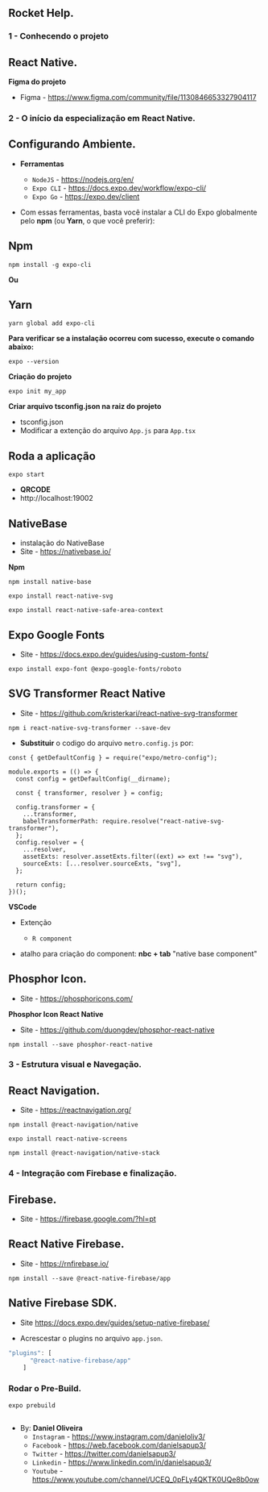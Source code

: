 ## Rocket Help.
### 1 - Conhecendo o projeto 
## React Native.
**Figma do projeto**
- Figma - https://www.figma.com/community/file/1130846653327904117


### 2 - O início da especialização em React Native.
## Configurando Ambiente.
- **Ferramentas**
    - `NodeJS` - https://nodejs.org/en/
    - `Expo CLI` - https://docs.expo.dev/workflow/expo-cli/
    - `Expo Go` - https://expo.dev/client

- Com essas ferramentas, basta você instalar a CLI do Expo globalmente pelo **npm** (ou **Yarn**, o que você preferir): 

## Npm
```
npm install -g expo-cli
```
**Ou**

## Yarn
```
yarn global add expo-cli
```

**Para verificar se a instalação ocorreu com sucesso, execute o comando abaixo:**
```
expo --version
```

**Criação do projeto**
```
expo init my_app
```

**Criar arquivo tsconfig.json na raiz do projeto**
- tsconfig.json
- Modificar a extenção do arquivo `App.js` para `App.tsx`

## Roda a aplicação
```
expo start
```

- **QRCODE**
- http://localhost:19002


## NativeBase
- instalação do NativeBase
- Site - https://nativebase.io/

**Npm**
```
npm install native-base
```

```
expo install react-native-svg
```

```
expo install react-native-safe-area-context
```

## Expo Google Fonts
- Site - https://docs.expo.dev/guides/using-custom-fonts/

```
expo install expo-font @expo-google-fonts/roboto
```

## SVG Transformer React Native
- Site - https://github.com/kristerkari/react-native-svg-transformer

```
npm i react-native-svg-transformer --save-dev
```

- **Substituir** o codigo do arquivo `metro.config.js` por:
```JS
const { getDefaultConfig } = require("expo/metro-config");

module.exports = (() => {
  const config = getDefaultConfig(__dirname);

  const { transformer, resolver } = config;

  config.transformer = {
    ...transformer,
    babelTransformerPath: require.resolve("react-native-svg-transformer"),
  };
  config.resolver = {
    ...resolver,
    assetExts: resolver.assetExts.filter((ext) => ext !== "svg"),
    sourceExts: [...resolver.sourceExts, "svg"],
  };

  return config;
})();
```

**VSCode**
- Extenção
  - `R component`


- atalho para criação do component: **nbc + tab** "native base component"


## Phosphor Icon.
- Site - https://phosphoricons.com/

**Phosphor Icon React Native**
- Site - https://github.com/duongdev/phosphor-react-native

```
npm install --save phosphor-react-native
```

### 3 - Estrutura visual e Navegação.

## React Navigation.
- Site - https://reactnavigation.org/

```
npm install @react-navigation/native
```

```
expo install react-native-screens
```

```
npm install @react-navigation/native-stack
```

### 4 - Integração com Firebase e finalização.

## Firebase.
- Site - https://firebase.google.com/?hl=pt

## React Native Firebase.
- Site - https://rnfirebase.io/

```
npm install --save @react-native-firebase/app
```

## Native Firebase SDK.
- Site https://docs.expo.dev/guides/setup-native-firebase/

- Acrescestar o plugins no arquivo `app.json`.

```js
"plugins": [
      "@react-native-firebase/app"
    ]
```

### Rodar o Pre-Build.
```
expo prebuild
```


##








##


- By: **Daniel Oliveira**
  - `Instagram` - https://www.instagram.com/danieloliv3/
  - `Facebook` - https://web.facebook.com/danielsapup3/
  - `Twitter` - https://twitter.com/danielsapup3/
  - `Linkedin` - https://www.linkedin.com/in/danielsapup3/
  - `Youtube` - https://www.youtube.com/channel/UCEQ_0pFLy4QKTK0UQe8b0ow
